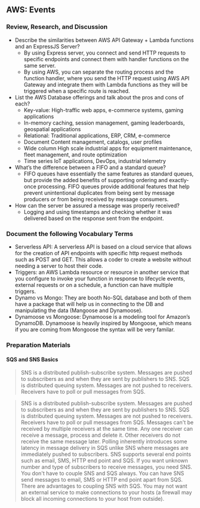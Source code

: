 ## AWS: Events

### Review, Research, and Discussion
- Describe the similarities between AWS API Gateway + Lambda functions and an ExpressJS Server?
    - By using Express server, you connect and send HTTP requests to specific endpoints and connect them with handler functions on the same server.
    - By using AWS, you can separate the routing process and the function handler, where you send the HTTP request using AWS API Gateway and integrate them with Lambda functions as they will be triggered when a specific route is reached.
- List the AWS Database offerings and talk about the pros and cons of each?
    - Key-value: High-traffic web apps, e-commerce systems, gaming applications
    - In-memory caching, session management, gaming leaderboards, geospatial applications
    - Relational: Traditional applications, ERP, CRM, e-commerce
    - Document Content management, catalogs, user profiles
    - Wide column High scale industrial apps for equipment maintenance, fleet management, and route optimization
    - Time series IoT applications, DevOps, industrial telemetry
- What’s the difference between a FIFO and a standard queue?
    - FIFO queues have essentially the same features as standard queues, but provide the added benefits of supporting ordering and exactly-once processing. FIFO queues provide additional features that help prevent unintentional duplicates from being sent by message producers or from being received by message consumers.
- How can the server be assured a message was properly received?
    - Logging and using timestamps and checking whether it was delivered based on the response sent from the endpoint.



### Document the following Vocabulary Terms
- Serverless API: A serverless API is based on a cloud service that allows for the creation of API endpoints with specific http request methods such as POST and GET. This allows a coder to create a website without needing a server to host their code.
- Triggers: an AWS Lambda resource or resource in another service that you configure to invoke your function in response to lifecycle events, external requests or on a schedule, a function can have multiple triggers.
- Dynamo vs Mongo: They are booth No-SQL database and both of them have a package that will help us in connecting to the DB and manipulating the data (Mangoose and Dynamoose).
- Dynamoose vs Mongoose: Dynamoose is a modeling tool for Amazon’s DynamoDB. Dynamoose is heavily inspired by Mongoose, which means if you are coming from Mongoose the syntax will be very familar.


### Preparation Materials

#### SQS and SNS Basics
> SNS is a distributed publish-subscribe system. Messages are pushed to subscribers as and when they are sent by publishers to SNS. SQS is distributed queuing system. Messages are not pushed to receivers. Receivers have to poll or pull messages from SQS.

> SNS is a distributed publish-subscribe system. Messages are pushed to subscribers as and when they are sent by publishers to SNS.
SQS is distributed queuing system. Messages are not pushed to receivers. Receivers have to poll or pull messages from SQS. Messages can't be received by multiple receivers at the same time. Any one receiver can receive a message, process and delete it. Other receivers do not receive the same message later. Polling inherently introduces some latency in message delivery in SQS unlike SNS where messages are immediately pushed to subscribers. SNS supports several end points such as email, SMS, HTTP end point and SQS. If you want unknown number and type of subscribers to receive messages, you need SNS.
You don't have to couple SNS and SQS always. You can have SNS send messages to email, SMS or HTTP end point apart from SQS. There are advantages to coupling SNS with SQS. You may not want an external service to make connections to your hosts (a firewall may block all incoming connections to your host from outside).